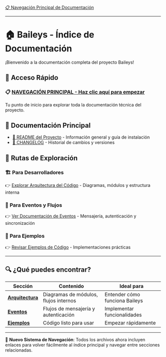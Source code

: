 [📋 Navegación Principal de Documentación](./src/navigation.md)

---

# 🏠 Baileys - Índice de Documentación

¡Bienvenido a la documentación completa del proyecto Baileys! 

## 🚀 Acceso Rápido

### 📋 [**NAVEGACIÓN PRINCIPAL** - Haz clic aquí para empezar](./src/navigation.md)
Tu punto de inicio para explorar toda la documentación técnica del proyecto.

## 📖 Documentación Principal

- [📖 README del Proyecto](./README.md) - Información general y guía de instalación
- [📄 CHANGELOG](./CHANGELOG.md) - Historial de cambios y versiones

## 🧭 Rutas de Exploración

### 🏗️ **Para Desarrolladores**
👉 [Explorar Arquitectura del Código](./src/navigation.md) - Diagramas, módulos y estructura interna

### 📱 **Para Eventos y Flujos**  
👉 [Ver Documentación de Eventos](./documentation/events/readme.md) - Mensajería, autenticación y sincronización

### 🧪 **Para Ejemplos**
👉 [Revisar Ejemplos de Código](./Example/contents.md) - Implementaciones prácticas

---

## 🔍 ¿Qué puedes encontrar?

| Sección | Contenido | Ideal para |
|---------|-----------|------------|
| **[Arquitectura](./src/navigation.md)** | Diagramas de módulos, flujos internos | Entender cómo funciona Baileys |
| **[Eventos](./documentation/events/readme.md)** | Flujos de mensajería y autenticación | Implementar funcionalidades |
| **[Ejemplos](./Example/contents.md)** | Código listo para usar | Empezar rápidamente |

---

📌 **Nuevo Sistema de Navegación**: Todos los archivos ahora incluyen enlaces para volver fácilmente al índice principal y navegar entre secciones relacionadas.